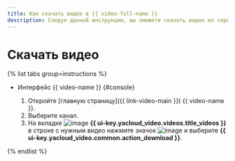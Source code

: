 ```yaml
---
title: Как скачать видео в {{ video-full-name }}
description: Следуя данной инструкции, вы сможете скачать видео из сервиса {{ video-full-name }}.
---
```


# Скачать видео

{% list tabs group=instructions %}

- Интерфейс {{ video-name }} {#console}

  1. Откройте [главную страницу]({{ link-video-main }}) {{ video-name }}.
  1. Выберите канал.
  1. На вкладке ![image](../../../_assets/console-icons/circle-play.svg) **{{ ui-key.yacloud_video.videos.title_videos }}** в строке с нужным видео нажмите значок ![image](../../../_assets/console-icons/ellipsis.svg) и выберите **{{ ui-key.yacloud_video.common.action_download }}**.

{% endlist %}